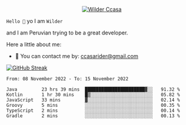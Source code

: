 <p align="center">
  <a href="https://github.com/Call4han"><img src="https://images2.alphacoders.com/505/505544.jpg" alt="Wilder Ccasa" /></a>
</p>


`Hello 👋`
yo I am `Wilder`

and I am Peruvian trying to be a great developer.






Here a little about me:
- 📝 You can contact me by: ccasarider@gmail.com


[![GitHub Streak](http://github-readme-streak-stats.herokuapp.com?user=Callahan&theme=dark&date_format=j%2Fn%5B%2FY%5D&background=201E1E&border=867815&stroke=E0E0E0&ring=268586&fire=DD401D&currStreakNum=ADDD8E&sideNums=76CBD5AA&currStreakLabel=6DBADD&sideLabels=6DBADD&dates=D0D0D0)](https://git.io/streak-stats)
<!--START_SECTION:waka-->

```text
From: 08 November 2022 - To: 15 November 2022

Java         23 hrs 39 mins  ██████████████████████▓░░   91.32 %
Kotlin       1 hr 30 mins    █▒░░░░░░░░░░░░░░░░░░░░░░░   05.82 %
JavaScript   33 mins         ▓░░░░░░░░░░░░░░░░░░░░░░░░   02.14 %
Groovy       5 mins          ░░░░░░░░░░░░░░░░░░░░░░░░░   00.35 %
TypeScript   2 mins          ░░░░░░░░░░░░░░░░░░░░░░░░░   00.14 %
Gradle       2 mins          ░░░░░░░░░░░░░░░░░░░░░░░░░   00.13 %
```

<!--END_SECTION:waka-->









